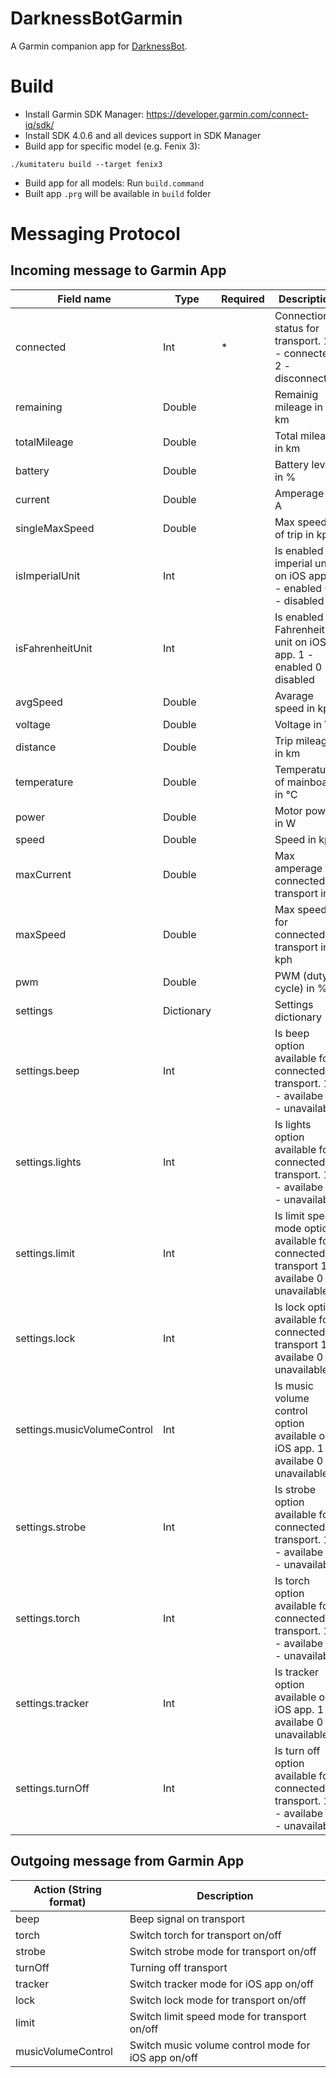 # DarknessBotGarmin
A Garmin companion app for [DarknessBot](https://apps.apple.com/app/darknessbot/id1108403878).

# Build

- Install Garmin SDK Manager: https://developer.garmin.com/connect-iq/sdk/
- Install SDK 4.0.6 and all devices support in SDK Manager
- Build app for specific model (e.g. Fenix 3):
```shell
./kumitateru build --target fenix3
```
- Build app for all models: Run `build.command`
- Built app `.prg` will be available in `build` folder

# Messaging Protocol

## Incoming message to Garmin App

| Field name                  | Type       | Required | Description                                                                               |
|-----------------------------|------------|----------|-------------------------------------------------------------------------------------------|
| connected                   | Int        | *        | Connection status for transport.  1 - connected 2 - disconnected                          |
| remaining                   | Double     |          | Remainig mileage in km                                                                    |
| totalMileage                | Double     |          | Total mileage in km                                                                       |
| battery                     | Double     |          | Battery level in %                                                                        |
| current                     | Double     |          | Amperage in A                                                                             |
| singleMaxSpeed              | Double     |          | Max speed of trip in kph                                                                  |
| isImperialUnit              | Int        |          | Is enabled imperial unit on iOS app.  1 - enabled 0 - disabled                            |
| isFahrenheitUnit            | Int        |          | Is enabled Fahrenheit unit on iOS app.  1 - enabled 0 - disabled                          |
| avgSpeed                    | Double     |          | Avarage speed in kph                                                                      |
| voltage                     | Double     |          | Voltage in V                                                                              |
| distance                    | Double     |          | Trip mileage in km                                                                        |
| temperature                 | Double     |          | Temperature of mainboard in °C                                                            |
| power                       | Double     |          | Motor power in W                                                                          |
| speed                       | Double     |          | Speed in kph                                                                              |
| maxCurrent                  | Double     |          | Max amperage for connected transport in A                                                 |
| maxSpeed                    | Double     |          | Max speed for connected transport in kph                                                  |
| pwm                         | Double     |          | PWM (duty cycle) in %                                                                     |
| settings                    | Dictionary |          | Settings dictionary                                                                       |
| settings.beep               | Int        |          | Is beep option available for connected transport.  1 - availabe 0 - unavailable           |
| settings.lights             | Int        |          | Is lights option available for connected transport. 1 - availabe 0 - unavailable          |
| settings.limit              | Int        |          | Is limit speed mode option available for connected transport 1 - availabe 0 - unavailable |
| settings.lock               | Int        |          | Is lock option available for connected transport 1 - availabe 0 - unavailable             |
| settings.musicVolumeControl | Int        |          | Is music volume control option available on iOS app. 1 - availabe 0 - unavailable         |
| settings.strobe             | Int        |          | Is strobe option available for connected transport. 1 - availabe 0 - unavailable          |
| settings.torch              | Int        |          | Is torch option available for connected transport. 1 - availabe 0 - unavailable           |
| settings.tracker            | Int        |          | Is tracker option available on iOS app. 1 - availabe 0 - unavailable                      |
| settings.turnOff            | Int        |          | Is turn off option available for connected transport. 1 - availabe 0 - unavailable        |

## Outgoing message from Garmin App

| Action (String format) | Description                                         |
|------------------------|-----------------------------------------------------|
| beep                   | Beep signal on transport                            |
| torch                  | Switch torch for transport on/off                   |
| strobe                 | Switch strobe mode for transport on/off             |
| turnOff                | Turning off transport                               |
| tracker                | Switch tracker mode for iOS app on/off              |
| lock                   | Switch lock mode for transport on/off               |
| limit                  | Switch limit speed mode for transport on/off        |
| musicVolumeControl     | Switch music volume control mode for iOS app on/off |
